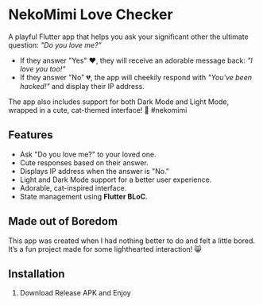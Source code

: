# NekoMimi Love Checker

A playful Flutter app that helps you ask your significant other the ultimate question: *"Do you love me?"* 

- If they answer "Yes" ❤️, they will receive an adorable message back: *"I love you too!"* 
- If they answer "No" 💔, the app will cheekily respond with *"You've been hacked!"* and display their IP address.

The app also includes support for both Dark Mode and Light Mode, wrapped in a cute, cat-themed interface! 🐾 #nekomimi

## Features
- Ask "Do you love me?" to your loved one.
- Cute responses based on their answer.
- Displays IP address when the answer is "No."
- Light and Dark Mode support for a better user experience.
- Adorable, cat-inspired interface.
- State management using **Flutter BLoC**.

## Made out of Boredom

This app was created when I had nothing better to do and felt a little bored. It’s a fun project made for some lighthearted interaction! 😸

## Installation

1. Download Release APK and Enjoy
